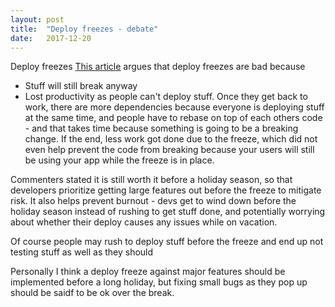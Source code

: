 ```yaml
---
layout: post
title:  "Deploy freezes - debate"
date:   2017-12-20
---
```


Deploy freezes 
[This article](https://www.xaprb.com/blog/2014/11/29/code-freezes-dont-prevent-outages/) 
argues that deploy freezes are bad because
* Stuff will still break anyway
* Lost productivity as people can't deploy stuff. Once they get back to work,
there are more dependencies because everyone is deploying stuff at the same time,
and people have to rebase on top of each others code - and that takes time
because something is going to be a breaking change.
If the end, less work got done due to the freeze, which did not even
help prevent the code from breaking because your users will still be
using your app while the freeze is in place.


Commenters stated it is still worth it before a holiday season,
so that developers prioritize getting large features out before the freeze to mitigate risk.
It also helps prevent burnout - devs get to wind down before the holiday season
instead of rushing to get stuff done,
and potentially worrying about whether their deploy causes any issues
while on vacation.

Of course people may rush to deploy stuff before the freeze 
and end up not testing stuff as well as they should

Personally I think a deploy freeze against major features should be
implemented before a long holiday,
but fixing small bugs as they pop up should be saidf to be ok over the break.
